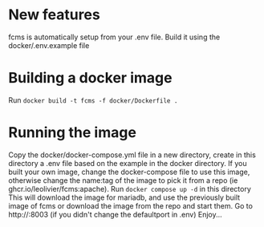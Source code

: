 # New features
fcms is automatically setup from your .env file.
Build it using the docker/.env.example file

# Building a docker image
Run `docker build -t fcms -f docker/Dockerfile .`

# Running the image
Copy the docker/docker-compose.yml file in a new directory, create in this directory a .env file based on the example in the docker directory.
If you built your own image, change the docker-compose file to use this image, otherwise change the name:tag of the image to pick it from a repo (ie  ghcr.io/leolivier/fcms:apache).
Run `docker compose up -d` in this directory
This will download the image for mariadb, and use the previously built image of fcms or download the image from the repo
and start them.
Go to http://<your host>:8003 (if you didn't change the defaultport in .env)
Enjoy...
